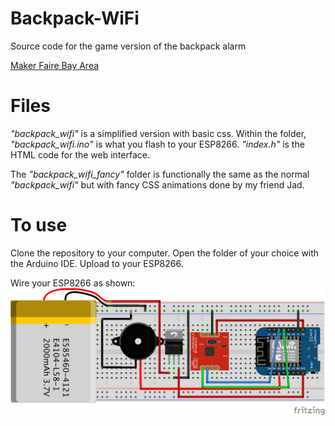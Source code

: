 # Backpack-WiFi
Source code for the game version of the backpack alarm

[Maker Faire Bay Area](https://makerfaire.com/maker/entry/70336/)

# Files
*"backpack_wifi"* is a simplified version with basic css. Within the folder, *"backpack_wifi.ino"* is what you flash to your ESP8266. *"index.h"* is the HTML code for the web interface.

The *"backpack_wifi_fancy"* folder is functionally the same as the normal *"backpack_wifi"* but with fancy CSS animations done by my friend Jad.

# To use
Clone the repository to your computer. Open the folder of your choice with the Arduino IDE. Upload to your ESP8266.

Wire your ESP8266 as shown:
![alt text](https://github.com/tctree333/Backpack-WiFi/blob/master/BackpackAlarm.png "Wiring Diagram")
